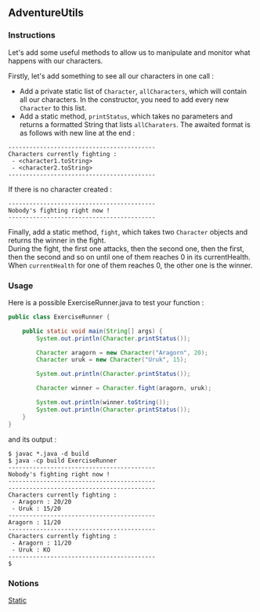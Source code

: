 ## AdventureUtils

### Instructions

Let's add some useful methods to allow us to manipulate and monitor what happens with our characters.

Firstly, let's add something to see all our characters in one call : 
* Add a private static list of `Character`, `allCharacters`, which will contain all our characters. In the constructor, you need to add every new `Character` to this list.
* Add a static method, `printStatus`, which takes no parameters and returns a formatted String that lists `allCharaters`. The awaited format is as follows with new line at the end : 
```
------------------------------------------
Characters currently fighting : 
 - <character1.toString>
 - <character2.toString>
------------------------------------------
```
If there is no character created : 
```
------------------------------------------
Nobody's fighting right now !
------------------------------------------
```

Finally, add a static method, `fight`, which takes two `Character` objects and returns the winner in the fight.  
During the fight, the first one attacks, then the second one, then the first, then the second and so on until one of them reaches 0 in its currentHealth. When `currentHealth` for one of them reaches 0, the other one is the winner.

### Usage

Here is a possible ExerciseRunner.java to test your function :

```java
public class ExerciseRunner {

    public static void main(String[] args) {
        System.out.println(Character.printStatus());

        Character aragorn = new Character("Aragorn", 20);
        Character uruk = new Character("Uruk", 15);

        System.out.println(Character.printStatus());

        Character winner = Character.fight(aragorn, uruk);

        System.out.println(winner.toString());
        System.out.println(Character.printStatus());
    }
}
```

and its output :
```shell
$ javac *.java -d build
$ java -cp build ExerciseRunner 
------------------------------------------
Nobody's fighting right now !
------------------------------------------
------------------------------------------
Characters currently fighting : 
 - Aragorn : 20/20
 - Uruk : 15/20
------------------------------------------
Aragorn : 11/20
------------------------------------------
Characters currently fighting : 
 - Aragorn : 11/20
 - Uruk : KO
------------------------------------------
$ 
```

### Notions
[Static](https://docs.oracle.com/javase/tutorial/java/javaOO/classvars.html)  
